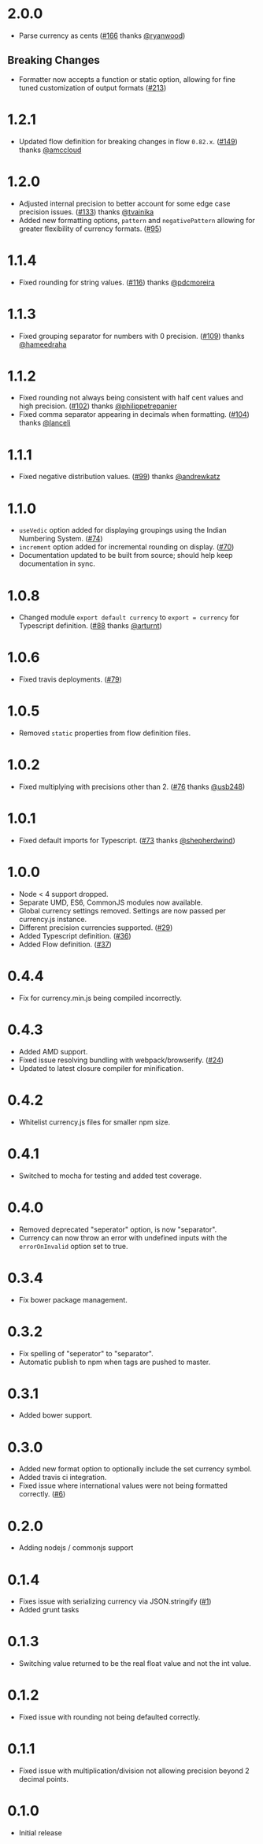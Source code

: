# 2.0.0

* Parse currency as cents ([#166](https://github.com/scurker/currency.js/issues/166) thanks [@ryanwood](https://github.com/ryanwood))

## Breaking Changes

* Formatter now accepts a function or static option, allowing for fine tuned customization of output formats ([#213](https://github.com/scurker/currency.js/pull/213))

# 1.2.1

* Updated flow definition for breaking changes in flow `0.82.x`. ([#149](https://github.com/scurker/currency.js/issues/133)) thanks [@amccloud](https://github.com/amccloud)

# 1.2.0

* Adjusted internal precision to better account for some edge case precision issues. ([#133](https://github.com/scurker/currency.js/issues/133)) thanks [@tvainika](https://github.com/tvainika)
* Added new formatting options, `pattern` and `negativePattern` allowing for greater flexibility of currency formats. ([#95](https://github.com/scurker/currency.js/issues/95))

# 1.1.4

* Fixed rounding for string values. ([#116](https://github.com/scurker/currency.js/issues/116)) thanks [@pdcmoreira](https://github.com/pdcmoreira)

# 1.1.3

* Fixed grouping separator for numbers with 0 precision. ([#109](https://github.com/scurker/currency.js/issues/109)) thanks [@hameedraha](https://github.com/hameedraha)

# 1.1.2

* Fixed rounding not always being consistent with half cent values and high precision. ([#102](https://github.com/scurker/currency.js/pull/102)) thanks [@philippetrepanier](https://github.com/philippetrepanier)
* Fixed comma separator appearing in decimals when formatting. ([#104](https://github.com/scurker/currency.js/pull/104)) thanks [@lanceli](https://github.com/lanceli)

# 1.1.1

* Fixed negative distribution values. ([#99](https://github.com/scurker/currency.js/pull/99)) thanks [@andrewkatz](https://github.com/andrewkatz)

# 1.1.0

* `useVedic` option added for displaying groupings using the Indian Numbering System. ([#74](https://github.com/scurker/currency.js/issues/74))
* `increment` option added for incremental rounding on display. ([#70](https://github.com/scurker/currency.js/issues/70))
* Documentation updated to be built from source; should help keep documentation in sync.

# 1.0.8

* Changed module `export default currency` to `export = currency` for Typescript definition. ([#88](https://github.com/scurker/currency.js/issues/88) thanks [@arturnt](https://github.com/arturnt))

# 1.0.6

* Fixed travis deployments. ([#79](https://github.com/scurker/currency.js/issues/79))

# 1.0.5

* Removed `static` properties from flow definition files.

# 1.0.2

* Fixed multiplying with precisions other than 2. ([#76](https://github.com/scurker/currency.js/issues/76) thanks [@usb248](https://github.com/usb248))

# 1.0.1

* Fixed default imports for Typescript. ([#73](https://github.com/scurker/currency.js/issues/73) thanks [@shepherdwind](https://github.com/shepherdwind))

# 1.0.0

* Node < 4 support dropped.
* Separate UMD, ES6, CommonJS modules now available.
* Global currency settings removed. Settings are now passed per currency.js instance.
* Different precision currencies supported. ([#29](https://github.com/scurker/currency.js/issues/29))
* Added Typescript definition. ([#36](https://github.com/scurker/currency.js/issues/36))
* Added Flow definition. ([#37](https://github.com/scurker/currency.js/issues/37))

# 0.4.4

* Fix for currency.min.js being compiled incorrectly.

# 0.4.3

* Added AMD support.
* Fixed issue resolving bundling with webpack/browserify. ([#24](https://github.com/scurker/currency.js/issues/24))
* Updated to latest closure compiler for minification.

# 0.4.2

* Whitelist currency.js files for smaller npm size.

# 0.4.1

* Switched to mocha for testing and added test coverage.

# 0.4.0

* Removed deprecated "seperator" option, is now "separator".
* Currency can now throw an error with undefined inputs with the `errorOnInvalid` option set to true.

# 0.3.4

* Fix bower package management.

# 0.3.2

* Fix spelling of "seperator" to "separator".
* Automatic publish to npm when tags are pushed to master.

# 0.3.1

* Added bower support.

# 0.3.0

* Added new format option to optionally include the set currency symbol.
* Added travis ci integration.
* Fixed issue where international values were not being formatted correctly. ([#6](https://github.com/scurker/currency.js/issues/6))

# 0.2.0

* Adding nodejs / commonjs support

# 0.1.4

* Fixes issue with serializing currency via JSON.stringify ([#1](https://github.com/scurker/currency.js/issues/1))
* Added grunt tasks

# 0.1.3

* Switching value returned to be the real float value and not the int value.

# 0.1.2

* Fixed issue with rounding not being defaulted correctly.

# 0.1.1

* Fixed issue with multiplication/division not allowing precision beyond 2 decimal points.

# 0.1.0

* Initial release